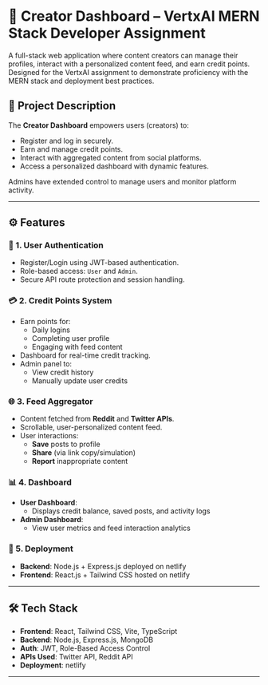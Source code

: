 # 🎯 Creator Dashboard – VertxAI MERN Stack Developer Assignment

A full-stack web application where content creators can manage their profiles, interact with a personalized content feed, and earn credit points. Designed for the VertxAI assignment to demonstrate proficiency with the MERN stack and deployment best practices.

## 📌 Project Description

The **Creator Dashboard** empowers users (creators) to:
- Register and log in securely.
- Earn and manage credit points.
- Interact with aggregated content from social platforms.
- Access a personalized dashboard with dynamic features.

Admins have extended control to manage users and monitor platform activity.

---

## ⚙️ Features

### 🔐 1. User Authentication
- Register/Login using JWT-based authentication.
- Role-based access: `User` and `Admin`.
- Secure API route protection and session handling.

### 💳 2. Credit Points System
- Earn points for:
  - Daily logins
  - Completing user profile
  - Engaging with feed content
- Dashboard for real-time credit tracking.
- Admin panel to:
  - View credit history
  - Manually update user credits

### 🌐 3. Feed Aggregator
- Content fetched from **Reddit** and **Twitter APIs**.
- Scrollable, user-personalized content feed.
- User interactions:
  - **Save** posts to profile
  - **Share** (via link copy/simulation)
  - **Report** inappropriate content

### 📊 4. Dashboard
- **User Dashboard**:
  - Displays credit balance, saved posts, and activity logs
- **Admin Dashboard**:
  - View user metrics and feed interaction analytics

### 🚀 5. Deployment
- **Backend**: Node.js + Express.js deployed on netlify
- **Frontend**: React.js + Tailwind CSS hosted on netlify

---

## 🛠️ Tech Stack

- **Frontend**: React, Tailwind CSS, Vite, TypeScript
- **Backend**: Node.js, Express.js, MongoDB
- **Auth**: JWT, Role-Based Access Control
- **APIs Used**: Twitter API, Reddit API
- **Deployment**: netlify

---

